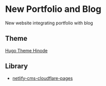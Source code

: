 # New Portfolio and Blog

New website integrating portfolio with blog

## Theme

[Hugo Theme Hinode](https://github.com/gethinode/hinode)

## Library

- [netlify-cms-cloudflare-pages](https://github.com/i40west/netlify-cms-cloudflare-pages)
